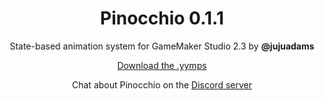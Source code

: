 <h1 align="center">Pinocchio 0.1.1</h1>

<p align="center">State-based animation system for GameMaker Studio 2.3 by <b>@jujuadams</b></p>

<p align="center"><a href="https://github.com/JujuAdams/Pinocchio/releases/">Download the .yymps</a></p>

<p align="center">Chat about Pinocchio on the <a href="https://discord.gg/8krYCqr">Discord server</a></p>

